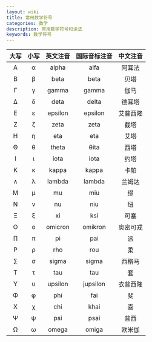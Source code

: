 ```yaml
---
layout: wiki
title: 常用数学符号
categories: 数学
description: 常用数学符号和读法
keywords: 数学符号
---
```





| 大写 | 小写 | 英文注音 | 国际音标注音 | 中文注音 |
| :--: | :--: | :------: | :----------: | :------: |
|  Α   |  α   |  alpha   |     alfa     |  阿耳法  |
|  Β   |  β   |   beta   |     beta     |   贝塔   |
|  Γ   |  γ   |  gamma   |    gamma     |   伽马   |
|  Δ   |  δ   |   deta   |    delta     |  德耳塔  |
|  Ε   |  ε   | epsilon  |   epsilon    | 艾普西隆 |
|  Ζ   |  ζ   |   zeta   |     zeta     |   截塔   |
|  Η   |  η   |   eta    |     eta      |   艾塔   |
|  Θ   |  θ   |  theta   |     θita     |   西塔   |
|  Ι   |  ι   |   iota   |     iota     |   约塔   |
|  Κ   |  κ   |  kappa   |    kappa     |   卡帕   |
|  ∧   |  λ   |  lambda  |    lambda    |  兰姆达  |
|  Μ   |  μ   |    mu    |     miu      |    缪    |
|  Ν   |  ν   |    nu    |     niu      |    纽    |
|  Ξ   |  ξ   |    xi    |     ksi      |   可塞   |
|  Ο   |  ο   | omicron  |   omikron    | 奥密可戎 |
|  ∏   |  π   |    pi    |     pai      |    派    |
|  Ρ   |  ρ   |   rho    |     rou      |    柔    |
|  ∑   |  σ   |  sigma   |    sigma     |  西格马  |
|  Τ   |  τ   |   tau    |     tau      |    套    |
|  Υ   |  υ   | upsilon  |   jupsilon   | 衣普西隆 |
|  Φ   |  φ   |   phi    |     fai      |    斐    |
|  Χ   |  χ   |   chi    |     khai     |    喜    |
|  Ψ   |  ψ   |   psi    |     psai     |   普西   |
|  Ω   |  ω   |  omega   |    omiga     |  欧米伽  |